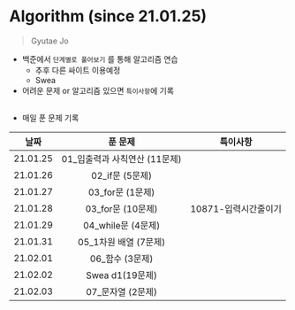 # Algorithm (since 21.01.25)

> Gyutae Jo

- 백준에서 `단계별로 풀어보기` 를 통해 알고리즘 연습
  - 추후 다른 싸이트 이용예정
  - Swea
- 어려운 문제 or 알고리즘 있으면 `특이사항`에 기록

## 

- 매일 푼 문제 기록

|   날짜   |            푼 문제            |       특이사항       |
| :------: | :---------------------------: | :------------------: |
| 21.01.25 | 01_입출력과 사칙연산 (11문제) |                      |
| 21.01.26 |        02_if문 (5문제)        |                      |
| 21.01.27 |       03_for문 (1문제)        |                      |
| 21.01.28 |       03_for문 (10문제)       | 10871-입력시간줄이기 |
| 21.01.29 |      04_while문 (4문제)       |                      |
| 21.01.31 |     05_1차원 배열 (7문제)     |                      |
| 21.02.01 |        06_함수 (3문제)        |                      |
| 21.02.02 |        Swea d1(19문제)        |                      |
| 21.02.03 |       07_문자열 (2문제)       |                      |

